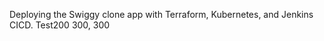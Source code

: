Deploying the Swiggy clone app with Terraform, Kubernetes, and Jenkins CICD.
Test200
300, 300






